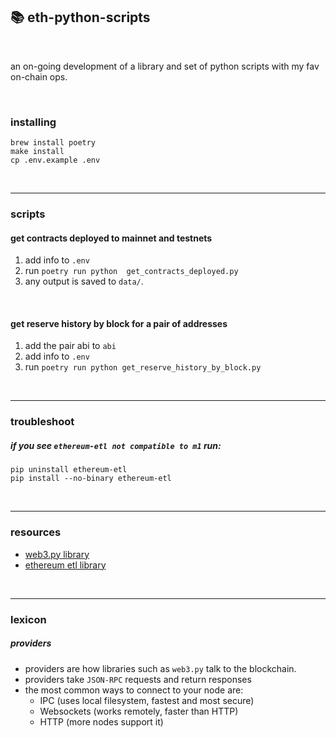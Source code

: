 ## 📚 eth-python-scripts

<br>

an on-going development of a library and set of python scripts with my fav on-chain ops.

<br>


### installing

```
brew install poetry
make install
cp .env.example .env
```


<br>


----

### scripts


#### get contracts deployed to mainnet and testnets

1. add info to `.env`
2. run 
   `poetry run python  get_contracts_deployed.py`
3. any output is saved to `data/`.



<br>


#### get reserve history by block for a pair of addresses

1. add the pair abi to `abi`
2. add info to `.env`
3. run 
   `poetry run python get_reserve_history_by_block.py`



<br>

---

### troubleshoot

##### if you see `ethereum-etl not compatible to m1` run:

```
pip uninstall ethereum-etl 
pip install --no-binary ethereum-etl 
```

<br>

---

### resources

* [web3.py library](https://web3py.readthedocs.io/en/v5/)
* [ethereum etl library](https://ethereum-etl.readthedocs.io/en/latest/quickstart/)

<br>

---

### lexicon

##### providers
 
- providers are how libraries such as `web3.py` talk to the blockchain. 
- providers take `JSON-RPC` requests and return responses
- the most common ways to connect to your node are:
   - IPC (uses local filesystem, fastest and most secure)
   - Websockets (works remotely, faster than HTTP)
   - HTTP (more nodes support it)